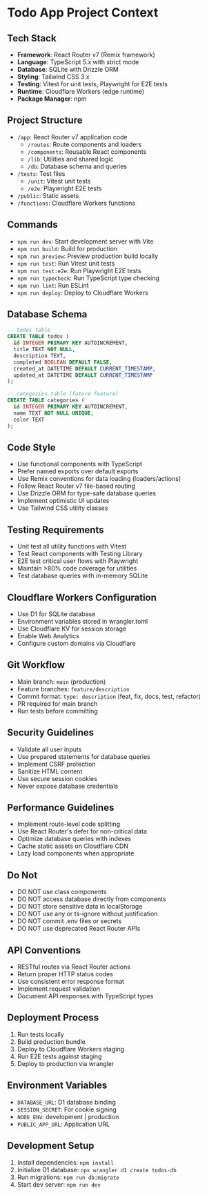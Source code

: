 # Todo App Project Context

## Tech Stack

- **Framework**: React Router v7 (Remix framework)
- **Language**: TypeScript 5.x with strict mode
- **Database**: SQLite with Drizzle ORM
- **Styling**: Tailwind CSS 3.x
- **Testing**: Vitest for unit tests, Playwright for E2E tests
- **Runtime**: Cloudflare Workers (edge runtime)
- **Package Manager**: npm

## Project Structure

- `/app`: React Router v7 application code
  - `/routes`: Route components and loaders
  - `/components`: Reusable React components
  - `/lib`: Utilities and shared logic
  - `/db`: Database schema and queries
- `/tests`: Test files
  - `/unit`: Vitest unit tests
  - `/e2e`: Playwright E2E tests
- `/public`: Static assets
- `/functions`: Cloudflare Workers functions

## Commands

- `npm run dev`: Start development server with Vite
- `npm run build`: Build for production
- `npm run preview`: Preview production build locally
- `npm run test`: Run Vitest unit tests
- `npm run test:e2e`: Run Playwright E2E tests
- `npm run typecheck`: Run TypeScript type checking
- `npm run lint`: Run ESLint
- `npm run deploy`: Deploy to Cloudflare Workers

## Database Schema

```sql
-- todos table
CREATE TABLE todos (
  id INTEGER PRIMARY KEY AUTOINCREMENT,
  title TEXT NOT NULL,
  description TEXT,
  completed BOOLEAN DEFAULT FALSE,
  created_at DATETIME DEFAULT CURRENT_TIMESTAMP,
  updated_at DATETIME DEFAULT CURRENT_TIMESTAMP
);

-- categories table (future feature)
CREATE TABLE categories (
  id INTEGER PRIMARY KEY AUTOINCREMENT,
  name TEXT NOT NULL UNIQUE,
  color TEXT
);
```

## Code Style

- Use functional components with TypeScript
- Prefer named exports over default exports
- Use Remix conventions for data loading (loaders/actions)
- Follow React Router v7 file-based routing
- Use Drizzle ORM for type-safe database queries
- Implement optimistic UI updates
- Use Tailwind CSS utility classes

## Testing Requirements

- Unit test all utility functions with Vitest
- Test React components with Testing Library
- E2E test critical user flows with Playwright
- Maintain >80% code coverage for utilities
- Test database queries with in-memory SQLite

## Cloudflare Workers Configuration

- Use D1 for SQLite database
- Environment variables stored in wrangler.toml
- Use Cloudflare KV for session storage
- Enable Web Analytics
- Configure custom domains via Cloudflare

## Git Workflow

- Main branch: `main` (production)
- Feature branches: `feature/description`
- Commit format: `type: description` (feat, fix, docs, test, refactor)
- PR required for main branch
- Run tests before committing

## Security Guidelines

- Validate all user inputs
- Use prepared statements for database queries
- Implement CSRF protection
- Sanitize HTML content
- Use secure session cookies
- Never expose database credentials

## Performance Guidelines

- Implement route-level code splitting
- Use React Router's defer for non-critical data
- Optimize database queries with indexes
- Cache static assets on Cloudflare CDN
- Lazy load components when appropriate

## Do Not

- DO NOT use class components
- DO NOT access database directly from components
- DO NOT store sensitive data in localStorage
- DO NOT use any or ts-ignore without justification
- DO NOT commit .env files or secrets
- DO NOT use deprecated React Router APIs

## API Conventions

- RESTful routes via React Router actions
- Return proper HTTP status codes
- Use consistent error response format
- Implement request validation
- Document API responses with TypeScript types

## Deployment Process

1. Run tests locally
2. Build production bundle
3. Deploy to Cloudflare Workers staging
4. Run E2E tests against staging
5. Deploy to production via wrangler

## Environment Variables

- `DATABASE_URL`: D1 database binding
- `SESSION_SECRET`: For cookie signing
- `NODE_ENV`: development | production
- `PUBLIC_APP_URL`: Application URL

## Development Setup

1. Install dependencies: `npm install`
2. Initialize D1 database: `npx wrangler d1 create todos-db`
3. Run migrations: `npm run db:migrate`
4. Start dev server: `npm run dev`
